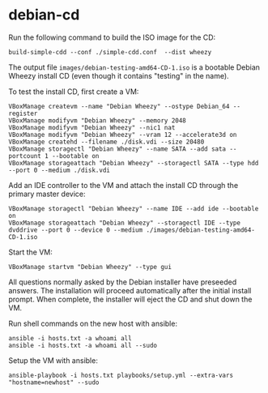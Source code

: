 debian-cd
==========
Run the following command to build the ISO image for the CD:
```
build-simple-cdd --conf ./simple-cdd.conf  --dist wheezy
```
The output file `images/debian-testing-amd64-CD-1.iso` is a bootable
Debian Wheezy install CD (even though it contains "testing" in the
name).

To test the install CD, first create a VM:
```
VBoxManage createvm --name "Debian Wheezy" --ostype Debian_64 --register
VBoxManage modifyvm "Debian Wheezy" --memory 2048
VBoxManage modifyvm "Debian Wheezy" --nic1 nat
VBoxManage modifyvm "Debian Wheezy" --vram 12 --accelerate3d on
VBoxManage createhd --filename ./disk.vdi --size 20480
VBoxManage storagectl "Debian Wheezy" --name SATA --add sata --portcount 1 --bootable on
VBoxManage storageattach "Debian Wheezy" --storagectl SATA --type hdd --port 0 --medium ./disk.vdi
```

Add an IDE controller to the VM and attach the install CD through the
primary master device:
```
VBoxManage storagectl "Debian Wheezy" --name IDE --add ide --bootable on
VBoxManage storageattach "Debian Wheezy" --storagectl IDE --type dvddrive --port 0 --device 0 --medium ./images/debian-testing-amd64-CD-1.iso
```

Start the VM:
```
VBoxManage startvm "Debian Wheezy" --type gui
```
All questions normally asked by the Debian installer have preseeded
answers.  The installation will proceed automatically after the
initial install prompt.  When complete, the installer will eject the
CD and shut down the VM.

Run shell commands on the new host with ansible:
```
ansible -i hosts.txt -a whoami all
ansible -i hosts.txt -a whoami all --sudo
```

Setup the VM with ansible:
```
ansible-playbook -i hosts.txt playbooks/setup.yml --extra-vars "hostname=newhost" --sudo
```
